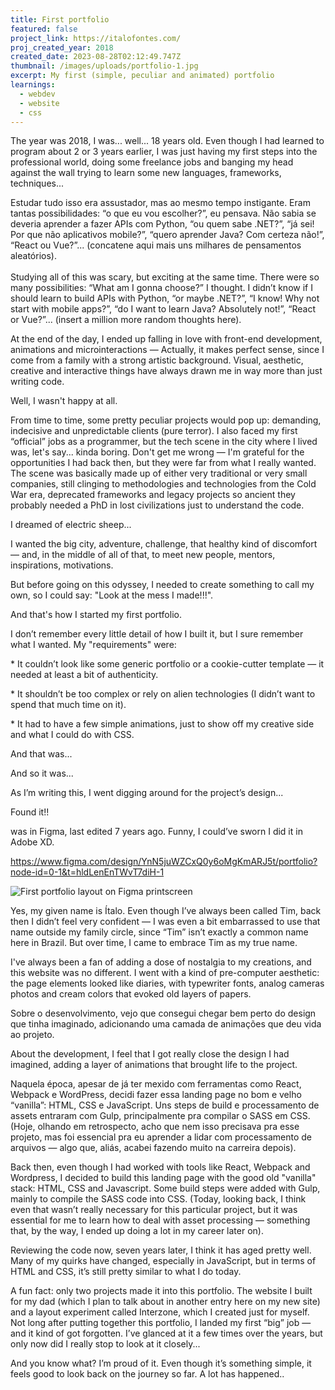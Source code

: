 ```yaml
---
title: First portfolio
featured: false
project_link: https://italofontes.com/
proj_created_year: 2018
created_date: 2023-08-28T02:12:49.747Z
thumbnail: /images/uploads/portfolio-1.jpg
excerpt: My first (simple, peculiar and animated) portfolio
learnings:
  - webdev
  - website
  - css
---
```

The year was 2018, I was... well... 18 years old. Even though I had learned to program about 2 or 3 years earlier, I was just having my first steps into the professional world, doing some freelance jobs and banging my head against the wall trying to learn some new languages, frameworks, techniques...

Estudar tudo isso era assustador, mas ao mesmo tempo instigante. Eram tantas possibilidades: “o que eu vou escolher?”, eu pensava. Não sabia se deveria aprender a fazer APIs com Python, “ou quem sabe .NET?”, “já sei! Por que não aplicativos mobile?”, “quero aprender Java? Com certeza não!”, “React ou Vue?”... (concatene aqui mais uns milhares de pensamentos aleatórios).\
\
Studying all of this was scary, but exciting at the same time. There were so many possibilities: “What am I gonna choose?” I thought. I didn’t know if I should learn to build APIs with Python, “or maybe .NET?”, “I know! Why not start with mobile apps?”, “do I want to learn Java? Absolutely not!”, “React or Vue?”... (insert a million more random thoughts here).

At the end of the day, I ended up falling in love with front-end development, animations and microinteractions — Actually, it makes perfect sense, since I come from a family with a strong artistic background. Visual, aesthetic, creative and interactive things have always drawn me in way more than just writing code.

Well, I wasn't happy at all.

From time to time, some pretty peculiar projects would pop up: demanding, indecisive and unpredictable clients (pure terror). I also faced my first “official” jobs as a programmer, but the tech scene in the city where I lived was, let's say... kinda boring. Don't get me wrong — I'm grateful for the opportunities I had back then, but they were far from what I really wanted. The scene was basically made up of either very traditional or very small companies, still clinging to methodologies and technologies from the Cold War era, deprecated frameworks and legacy projects so ancient they probably needed a PhD in lost civilizations just to understand the code.

I dreamed of electric sheep...

I wanted the big city, adventure, challenge, that healthy kind of discomfort — and, in the middle of all of that, to meet new people, mentors, inspirations, motivations. 

But before going on this odyssey, I needed to create something to call my own, so I could say: "Look at the mess I made!!!".

And that's how I started my first portfolio.

I don’t remember every little detail of how I built it, but I sure remember what I wanted. My "requirements" were:

\* It couldn’t look like some generic portfolio or a cookie-cutter template — it needed at least a bit of authenticity.

\* It shouldn’t be too complex or rely on alien technologies (I didn’t want to spend that much time on it).

\* It had to have a few simple animations, just to show off my creative side and what I could do with CSS.



And that was...

And so it was...

As I’m writing this, I went digging around for the project’s design...

Found it!!

 was in Figma, last edited 7 years ago. Funny, I could’ve sworn I did it in Adobe XD.

<https://www.figma.com/design/YnN5juWZCxQ0y6oMgKmARJ5t/portfolio?node-id=0-1&t=hldLenEnTWvT7diH-1>

[](https://www.figma.com/design/YnN5juWZCxQ0y6oMgKmARJ5t/portfolio?node-id=0-1&t=hldLenEnTWvT7diH-1)

![First portfolio layout on Figma printscreen](/images/uploads/figma-portfolio.png "Figma print")

[](https://www.figma.com/design/YnN5juWZCxQ0y6oMgKmARJ5t/portfolio?node-id=0-1&t=hldLenEnTWvT7diH-1)

Yes, my given name is Ítalo. Even though I’ve always been called Tim, back then I didn’t feel very confident — I was even a bit embarrassed to use that name outside my family circle, since “Tim” isn’t exactly a common name here in Brazil. But over time, I came to embrace Tim as my true name.

I've always been a fan of adding a dose of nostalgia to my creations, and this website was no different. I went with a kind of pre-computer aesthetic: the page elements looked like diaries, with typewriter fonts, analog cameras photos and cream colors that evoked old layers of papers.

Sobre o desenvolvimento, vejo que consegui chegar bem perto do design que tinha imaginado, adicionando uma camada de animações que deu vida ao projeto.

About the development, I feel that I got really close the design I had imagined, adding a layer of animations that brought life to the project.

Naquela época, apesar de já ter mexido com ferramentas como React, Webpack e WordPress, decidi fazer essa landing page no bom e velho “vanilla”: HTML, CSS e JavaScript. Uns steps de build e processamento de assets entraram com Gulp, principalmente pra compilar o SASS em CSS. (Hoje, olhando em retrospecto, acho que nem isso precisava pra esse projeto, mas foi essencial pra eu aprender a lidar com processamento de arquivos — algo que, aliás, acabei fazendo muito na carreira depois).

Back then, even though I had worked with tools like React, Webpack and Wordpress, I decided to build this landing page with the good old "vanilla" stack: HTML, CSS and Javascript. Some build steps were added with Gulp, mainly to compile the SASS code into CSS. (Today, looking back, I think even that wasn’t really necessary for this particular project, but it was essential for me to learn how to deal with asset processing — something that, by the way, I ended up doing a lot in my career later on).

Reviewing the code now, seven years later, I think it has aged pretty well. Many of my quirks have changed, especially in JavaScript, but in terms of HTML and CSS, it’s still pretty similar to what I do today.

A fun fact: only two projects made it into this portfolio. The website I built for my dad (which I plan to talk about in another entry here on my new site) and a layout experiment called Interzone, which I created just for myself. Not long after putting together this portfolio, I landed my first “big” job — and it kind of got forgotten. I’ve glanced at it a few times over the years, but only now did I really stop to look at it closely...

And you know what? I’m proud of it. Even though it’s something simple, it feels good to look back on the journey so far. A lot has happened..
